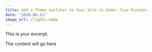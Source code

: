 ```yaml
---
title: Add a Theme Switcher to Your Site in Under Five Minutes
date: "2020-06-11"
image_url: /lights.webp
---
```


This is your excerpt.

<!-- more -->

The content will go here
